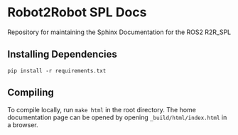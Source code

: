 # Robot2Robot SPL Docs

Repository for maintaining the Sphinx Documentation for the ROS2 R2R_SPL

## Installing Dependencies
`pip install -r requirements.txt`

## Compiling
To compile locally, run `make html` in the root directory. 
The home documentation page can be opened by opening `_build/html/index.html` in a browser.
